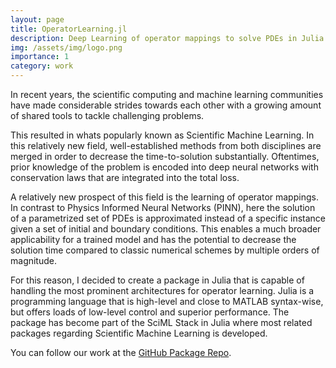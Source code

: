 ```yaml
---
layout: page
title: OperatorLearning.jl
description: Deep Learning of operator mappings to solve PDEs in Julia
img: /assets/img/logo.png
importance: 1
category: work
---
```


In recent years, the scientific computing and machine learning communities have made considerable strides towards each other with a growing amount of shared tools to tackle challenging problems.

This resulted in whats popularly known as Scientific Machine Learning. In this relatively new field, well-established methods from both disciplines are merged in order to decrease the time-to-solution substantially. Oftentimes, prior knowledge of the problem is encoded into deep neural networks with conservation laws that are integrated into the total loss.

A relatively new prospect of this field is the learning of operator mappings. In contrast to Physics Informed Neural Networks (PINN), here the solution of a parametrized set of PDEs is approximated instead of a specific instance given a set of initial and boundary conditions. This enables a much broader applicability for a trained model and has the potential to decrease the solution time compared to classic numerical schemes by multiple orders of magnitude.

For this reason, I decided to create a package in Julia that is capable of handling the most prominent architectures for operator learning. Julia is a programming language that is high-level and close to MATLAB syntax-wise, but offers loads of low-level control and superior performance. The package has become part of the SciML Stack in Julia where most related packages regarding Scientific Machine Learning is developed.

You can follow our work at the [GitHub Package Repo](https://github.com/SciML/OperatorLearning.jl).